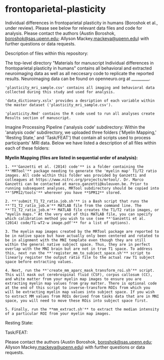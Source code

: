# frontoparietal-plasticity
Individual differences in frontoparietal plasticity in humans (Boroshok et al., under review). Please see below for relevant data files and code for analysis. Please contact the authors (Austin Boroshok, boroshok@sas.upenn.edu; Allyson Mackey,mackeya@upenn.edu) with further questions or data requests.

Description of files within this repository:

The top-level directory "Materials for manuscript Individual differences in frontoparietal plasticity in humans" contains all behavioral and extracted neuroimaging data as well as all neccesary code to replicate the reported results. Neuroimaging data can be found on openneuro.org at _________.



    'plasticity_mri_sample.csv' contains all imaging and behavioral data collected during this study and used for analysis.

    'data_dictionary.xslx' provides a desription of each variable within the master dataset ('plasticity_mri_sample.csv').

    'plasticity.Rmd' contains the R code used to run all analyses create Results section of manuscript.


Imagine Processing Pipeline ('analysis code' subdirectory:
Within the 'analysis code' subdirectory, we uploaded three folders ('Myelin Mapping,' 'Resting State,' and 'Task/FEAT') that contain all scripts used to process participants' MRI data. Below we have listed a description of all files within each of these folders:


**Myelin Mapping (files are listed in sequential order of analysis):**

    1. **'Ganzetti et al. (2014) code'** is a folder containing the **'MRTool'** package needing to generate the 'myelin map' T1/T2 ratio images. All code within this folder was provided by Ganzetti and colleagues at https://www.nitrc.org/projects/mrtool/. Dr. Marco Ganzetti can be contacted at marco.ganzetti@kuleuven.be. Prior to running subsequent analyses, MRTool subdirectory should be copied into **'SPM12/tools'** wherever you have **SPM12** stored.
    
    2. **'submit_T1_T2_ratio.job.sh'** is a Bash script that runs the **'T1_T2_ratio_job.m'** MATLAB file from the command line. The **'T1_T2_ratio_job.m'** MATLAB file creates the T1/T2 ratio images, or "myelin maps." At the very end of this MATLAB file, you can specify which calibration method you wish to use (see **'Ganzetti et al. (2014) code/T1-wT2-w image.pdf'** for a list of options).
    
    3. The myelin map images created by the MRTool package are reported to be in native space but have actually only been centered and rotated to be in alignment with the MNI template even though they are still within the general native subject space. Thus, they are in perfect overlap with the MNI brain but are not in true T1 space. To address this, next run the **'register_mm_to_subject_space.sh'** script to linearly register the output ratio file to the actual raw T1 subject space before extracting values.
    
    4. Next, run the **'create_mm_aparc_mask_transform_roi.sh'** script. This will mask out cerebrospinal fluid (CSF), corpus callosum (CC), and white matter from your myelin map images to ensure you are extracting myelin map values from gray matter. There is optional code at the end of this script to inverse-transform ROIs from which you will be extracting myelin map values into subject space. If you wish to extract MM values from ROIs derived from tasks data that are in MNI space, you will need to move these ROis into subject space first.
    
    5. Finally, run the **mm_extract.sh'** to extract the median intensity of a particular ROI from your myelin map images.
    
    
       

Resting State:



Task/FEAT:



Please contact the authors (Austin Boroshok, boroshok@sas.upenn.edu; Allyson Mackey,mackeya@upenn.edu) with further questions or data requests.

